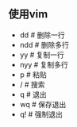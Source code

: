 ## 使用vim

- dd    # 删除一行
- ndd   # 删除多行
- yy    # 复制一行
- nyy   # 复制多行
- p     # 粘贴
- /     # 搜索
- q     # 退出
- wq    # 保存退出
- q!    # 强制退出